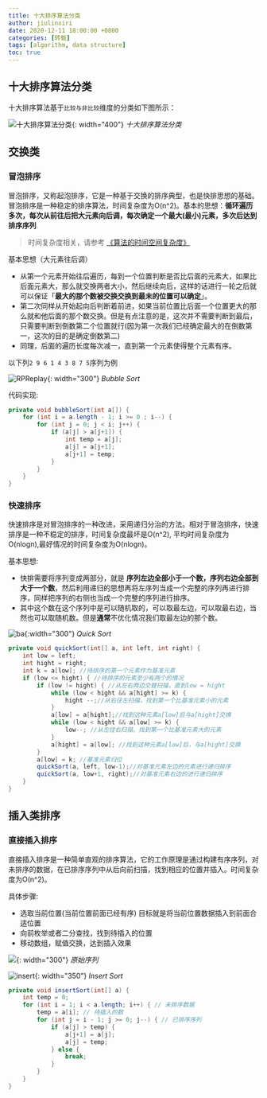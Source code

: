 ```yaml
---
title: 十大排序算法分类
author: jiulinxiri
date: 2020-12-11 18:00:00 +0800
categories: [转载]
tags: [algorithm, data structure]
toc: true
---
```


## 十大排序算法分类
十大排序算法基于`比较与非比较`维度的分类如下图所示：

![十大排序算法分类](https://vip2.loli.net/2020/12/11/TjPyosWYNfB2kva.png){: width="400"}
_十大排序算法分类_

## 交换类

### 冒泡排序
冒泡排序，又称起泡排序，它是一种基于交换的排序典型，也是快排思想的基础。冒泡排序是一种稳定的排序算法，时间复杂度为O(n^2)。基本的思想：**循环遍历多次，每次从前往后把大元素向后调，每次确定一个最大(最小)元素，多次后达到排序序列**

> 时间复杂度相关，请参考 [《算法的时间空间复杂度》](https://jiulinxiri.github.io/posts/fuzadu/)

基本思想（大元素往后调）
* 从第一个元素开始往后遍历，每到一个位置判断是否比后面的元素大，如果比后面元素大，那么就交换两者大小，然后继续向后，这样的话进行一轮之后就可以保证「**最大的那个数被交换交换到最末的位置可以确定**」。
* 第二次同样从开始起向后判断着前进，如果当前位置比后面一个位置更大的那么就和他后面的那个数交换。但是有点注意的是，这次并不需要判断到最后，只需要判断到倒数第二个位置就行(因为第一次我们已经确定最大的在倒数第一，这次的目的是确定倒数第二)
* 同理，后面的遍历长度每次减一，直到第一个元素使得整个元素有序。

以下列`2 9 6 1 4 3 8 7 5`序列为例


![RPReplay](https://vip2.loli.net/2020/12/15/tEAcjG9SF68yQpn.gif){: width="300"}
_Bubble Sort_

代码实现:
```java
private void bubbleSort(int a[]) {
    for (int i = a.length - 1; i >= 0 ; i--) {
        for (int j = 0; j < i; j++) {
            if (a[j] > a[j+1]) {
                int temp = a[j];
                a[j] = a[j+1];
                a[j+1] = temp;
            }
        }
    }
}
```
### 快速排序
快速排序是对冒泡排序的一种改进，采用递归分治的方法。相对于冒泡排序，快速排序是一种不稳定的排序，时间复杂度最坏是O(n^2), 平均时间复杂度为O(nlogn),最好情况的时间复杂度为O(nlogn)。

基本思想:
* 快排需要将序列变成两部分，就是 **序列左边全部小于一个数，序列右边全部到大于一个数**，然后利用递归的思想再将左序列当成一个完整的序列再进行排序，同样把序列的右侧也当成一个完整的序列进行排序。
* 其中这个数在这个序列中是可以随机取的，可以取最左边，可以取最右边，当然也可以取随机数。但是**通常**不优化情况我们取最左边的那个数。

![ba](https://vip1.loli.net/2020/12/15/k9SC58Roqaue6XN.gif){:width="300"}
_Quick Sort_


```java
private void quickSort(int[] a, int left, int right) {
    int low = left;
    int hight = right;
    int k = a[low]; //待排序的第一个元素作为基准元素
    if (low <= hight) { //待排序的元素至少有两个的情况
        if (low != hight) { //从左右两边交替扫描，直到low = hight
            while (low < hight && a[hight] >= k) {
                hight --;//从右往左扫描，找到第一个比基准元素小的元素
            }
            a[low] = a[hight];//找到这种元素a[low]后与a[hight]交换
            while (low < hight && a[low] >= k) {
                low--; //从左往右扫描，找到第一个比基准元素大的元素
            }
            a[hight] = a[low]; //找到这种元素a[low]后，与a[hight]交换
        }
        a[low] = k; //基准元素归位
        quickSort(a, left, low-1);//对基准元素左边的元素进行递归排序
        quickSort(a, low+1, right);//对基准元素右边的进行递归排序
    }
}
```

## 插入类排序
### 直接插入排序
直接插入排序是一种简单直观的排序算法，它的工作原理是通过构建有序序列，对未排序的数据，在已排序序列中从后向前扫描，找到相应的位置并插入。时间复杂度为O(n^2)。

具体步骤:
* 选取当前位置(当前位置前面已经有序) 目标就是将当前位置数据插入到前面合适位置
* 向前枚举或者二分查找，找到待插入的位置
* 移动数组，赋值交换，达到插入效果


![](https://vip2.loli.net/2020/12/15/hvDLOydAawtfFmK.jpg){: width="300"}
_原始序列_

![insert](https://vip2.loli.net/2020/12/15/316CvjeKFSspfoi.gif){: width="350"}
_Insert Sort_


```java
private void insertSort(int[] a) {
    int temp = 0;
    for (int i = 1; i < a.length; i++) { // 未排序数据
        temp = a[i]; // 待插入的数
        for (int j = i - 1; j >= 0; j--) { // 已排序序列
            if (a[j] > temp) {
                a[j+1] = a[j];
                a[j] = temp;
            } else {
                break;
            }
        }
    }
}
```




